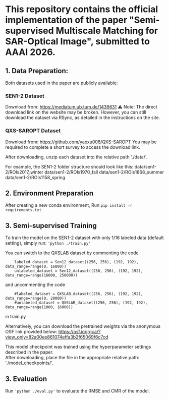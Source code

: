 # This repository contains the official implementation of the paper "Semi-supervised Multiscale Matching for SAR-Optical Image", submitted to AAAI 2026.

## 1. Data Preparation: 

Both datasets used in the paper are publicly available:

### SEN1-2 Dataset
Download from: https://mediatum.ub.tum.de/1436631
⚠️ Note: The direct download link on the website may be broken. However, you can still download the dataset via RSync, as detailed in the instructions on the site.

### QXS-SAROPT Dataset
Download from: https://github.com/yaoxu008/QXS-SAROPT
You may be required to complete a short survey to access the download link.


After downloading, unzip each dataset into the relative path './data/'.

For example, the SEN1-2 folder structure should look like this:
data/sen1-2/ROIs2017_winter
data/sen1-2/ROIs1970_fall
data/sen1-2/ROIs1868_summer
data/sen1-2/ROIs1158_spring

## 2. Environment Preparation

After creating a new conda environment, 
Run `pip install -r requirements.txt`

## 3. Semi-supervised Training

To train the model on the SEN1-2 dataset with only 1/16 labeled data (default setting), simply run: `'python ./train.py'`

You can switch to the QXSLAB dataset by commenting the code

```
    labeled_dataset = Sen12_dataset((256, 256), (192, 192), data_range=range(0, 16000))
    unlabeled_dataset = Sen12_dataset((256, 256), (192, 192), data_range=range(16000, 256000))
```

and uncommenting the code 

```
    #labeled_dataset = QXSLAB_dataset((256, 256), (192, 192), data_range=range(0, 20000))
    #unlabeled_dataset = QXSLAB_dataset((256, 256), (192, 192), data_range=range(1000, 16000))
```
in train.py

Alternatively, you can download the pretrained weights via the anonymous OSF link provided below:
https://osf.io/jrgca/?view_only=82a00ee861074effa3b2f65069f6c7cd

This model checkpoint was trained using the hyperparameter settings described in the paper.  
After downloading, place the file in the appropriate relative path: './model_checkpoints/'.

## 3. Evaluation

Run `'python ./eval.py'` to evaluate the RMSE and CMR of the model.